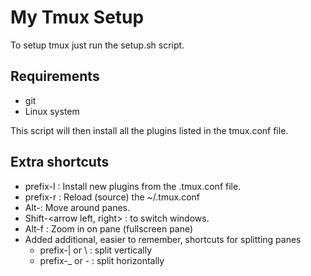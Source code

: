 # My Tmux Setup

To setup tmux just run the setup.sh script.

## Requirements
 * git
 * Linux system

This script will then install all the plugins listed in the tmux.conf file.

## Extra shortcuts
  * prefix-I : Install new plugins from the .tmux.conf file.
  * prefix-r : Reload (source) the ~/.tmux.conf
  * Alt-<arrow>: Move around panes.
  * Shift-<arrow left, right> : to switch windows.
  * Alt-f : Zoom in on pane (fullscreen pane)
  * Added additional, easier to remember, shortcuts for splitting panes
    * prefix-| or \ : split vertically
    * prefix-\_ or - : split horizontally

